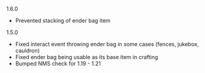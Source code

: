 1.6.0
- Prevented stacking of ender bag item

1.5.0
- Fixed interact event throwing ender bag in some cases (fences, jukebox, cauldron)
- Fixed ender bag being usable as its base item in crafting
- Bumped NMS check for 1.19 - 1.21